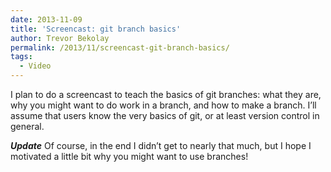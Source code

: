 ```yaml
---
date: 2013-11-09
title: 'Screencast: git branch basics'
author: Trevor Bekolay
permalink: /2013/11/screencast-git-branch-basics/
tags:
  - Video
---
```

I plan to do a screencast to teach the basics of git branches: what they are, why you might want to do work in a branch, and how to make a branch. I&#8217;ll assume that users know the very basics of git, or at least version control in general.

***Update*** Of course, in the end I didn&#8217;t get to nearly that much, but I hope I motivated a little bit why you might want to use branches!
